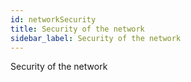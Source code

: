 ```yaml
---
id: networkSecurity
title: Security of the network
sidebar_label: Security of the network
---
```


Security of the network